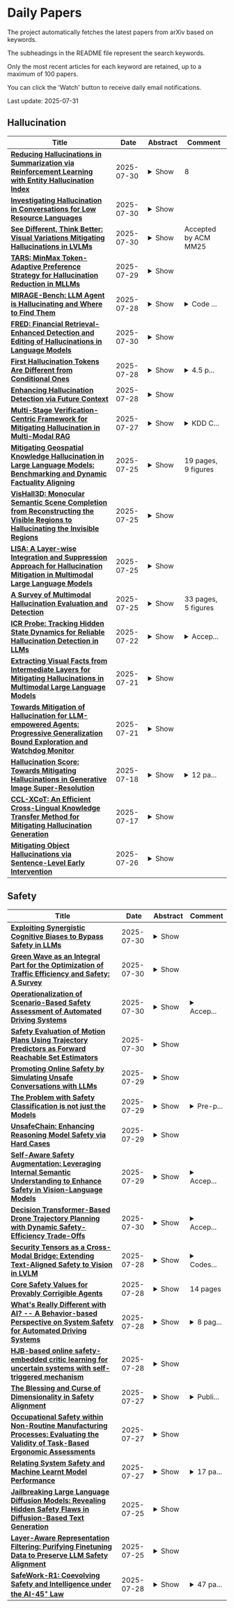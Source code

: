 # Daily Papers
The project automatically fetches the latest papers from arXiv based on keywords.

The subheadings in the README file represent the search keywords.

Only the most recent articles for each keyword are retained, up to a maximum of 100 papers.

You can click the 'Watch' button to receive daily email notifications.

Last update: 2025-07-31

## Hallucination
| **Title** | **Date** | **Abstract** | **Comment** |
| --- | --- | --- | --- |
| **[Reducing Hallucinations in Summarization via Reinforcement Learning with Entity Hallucination Index](http://arxiv.org/abs/2507.22744v1)** | 2025-07-30 | <details><summary>Show</summary><p>Reducing hallucinations in abstractive summarization remains a critical challenge for deploying language models (LMs) in real-world settings. In this work, we introduce a rewarddriven fine-tuning framework that explicitly optimizes for Entity Hallucination Index (EHI), a metric designed to quantify the presence, correctness, and grounding of named entities in generated summaries. Given a corpus of meeting transcripts, we first generate baseline summaries using a pre-trained LM and compute EHI scores via automatic entity extraction and matching. We then apply reinforcement learning to fine-tune the model parameters, using EHI as a reward signal to bias generation toward entity-faithful outputs. Our approach does not rely on human-written factuality annotations, enabling scalable fine-tuning. Experiments demonstrate consistent improvements in EHI across datasets, with qualitative analysis revealing a significant reduction in entity-level hallucinations without degradation in fluency or informativeness. We release a reproducible Colab pipeline, facilitating further research on hallucination-aware model fine-tuning using lightweight, hallucintion metrics like EHI.</p></details> | 8 |
| **[Investigating Hallucination in Conversations for Low Resource Languages](http://arxiv.org/abs/2507.22720v1)** | 2025-07-30 | <details><summary>Show</summary><p>Large Language Models (LLMs) have demonstrated remarkable proficiency in generating text that closely resemble human writing. However, they often generate factually incorrect statements, a problem typically referred to as 'hallucination'. Addressing hallucination is crucial for enhancing the reliability and effectiveness of LLMs. While much research has focused on hallucinations in English, our study extends this investigation to conversational data in three languages: Hindi, Farsi, and Mandarin. We offer a comprehensive analysis of a dataset to examine both factual and linguistic errors in these languages for GPT-3.5, GPT-4o, Llama-3.1, Gemma-2.0, DeepSeek-R1 and Qwen-3. We found that LLMs produce very few hallucinated responses in Mandarin but generate a significantly higher number of hallucinations in Hindi and Farsi.</p></details> |  |
| **[See Different, Think Better: Visual Variations Mitigating Hallucinations in LVLMs](http://arxiv.org/abs/2507.22003v2)** | 2025-07-30 | <details><summary>Show</summary><p>Large Vision-Language Models (LVLMs) have demonstrated remarkable capabilities in visual understanding and multimodal reasoning. However, LVLMs frequently exhibit hallucination phenomena, manifesting as the generated textual responses that demonstrate inconsistencies with the provided visual content. Existing hallucination mitigation methods are predominantly text-centric, the challenges of visual-semantic alignment significantly limit their effectiveness, especially when confronted with fine-grained visual understanding scenarios. To this end, this paper presents ViHallu, a Vision-Centric Hallucination mitigation framework that enhances visual-semantic alignment through Visual Variation Image Generation and Visual Instruction Construction. ViHallu introduces visual variation images with controllable visual alterations while maintaining the overall image structure. These images, combined with carefully constructed visual instructions, enable LVLMs to better understand fine-grained visual content through fine-tuning, allowing models to more precisely capture the correspondence between visual content and text, thereby enhancing visual-semantic alignment. Extensive experiments on multiple benchmarks show that ViHallu effectively enhances models' fine-grained visual understanding while significantly reducing hallucination tendencies. Furthermore, we release ViHallu-Instruction, a visual instruction dataset specifically designed for hallucination mitigation and visual-semantic alignment. Code is available at https://github.com/oliviadzy/ViHallu.</p></details> | Accepted by ACM MM25 |
| **[TARS: MinMax Token-Adaptive Preference Strategy for Hallucination Reduction in MLLMs](http://arxiv.org/abs/2507.21584v1)** | 2025-07-29 | <details><summary>Show</summary><p>Multimodal large language models (MLLMs) enable vision-language reasoning, yet often generate plausible outputs that are factually incorrect or visually ungrounded, thereby compromising their reliability. Direct preference optimization (DPO) is a common strategy for correcting hallucinations by aligning model outputs with human preferences. Existing DPO strategies typically treat hallucination-related preferences as fixed targets, relying on static supervision signals during training. This approach tends to overfit to superficial linguistic cues in preference data, leading to distributional rigidity and spurious correlations that impair grounding in causally relevant visual information. To overcome this limitation, we propose TARS, a token-adaptive preference strategy that reformulates DPO as a min-max optimization problem. TARS maximizes token-level distributional shifts under semantic constraints to simulate alignment uncertainty, and simultaneously minimizes the expected preference loss under these controlled perturbations. This joint objective preserves causal grounding while mitigating overfitting to preference patterns, thereby reducing hallucinations in multimodal reasoning. We evaluate TARS on multiple hallucination benchmarks and find consistently strong performance. Using only 4.8k preference samples and no expert feedback, TARS reduces hallucination rates from 26.4% to 13.2% and decreases cognition value from 2.5 to 0.4. It outperforms standard DPO and matches GPT-4o on several key metrics.</p></details> |  |
| **[MIRAGE-Bench: LLM Agent is Hallucinating and Where to Find Them](http://arxiv.org/abs/2507.21017v1)** | 2025-07-28 | <details><summary>Show</summary><p>Hallucinations pose critical risks for large language model (LLM)-based agents, often manifesting as hallucinative actions resulting from fabricated or misinterpreted information within the cognitive context. While recent studies have exposed such failures, existing evaluations remain fragmented and lack a principled testbed. In this paper, we present MIRAGE-Bench--Measuring Illusions in Risky AGEnt settings--the first unified benchmark for eliciting and evaluating hallucinations in interactive LLM-agent scenarios. We begin by introducing a three-part taxonomy to address agentic hallucinations: actions that are unfaithful to (i) task instructions, (ii) execution history, or (iii) environment observations. To analyze, we first elicit such failures by performing a systematic audit of existing agent benchmarks, then synthesize test cases using a snapshot strategy that isolates decision points in deterministic and reproducible manners. To evaluate hallucination behaviors, we adopt a fine-grained-level LLM-as-a-Judge paradigm with tailored risk-aware prompts, enabling scalable, high-fidelity assessment of agent actions without enumerating full action spaces. MIRAGE-Bench provides actionable insights on failure modes of LLM agents and lays the groundwork for principled progress in mitigating hallucinations in interactive environments.</p></details> | <details><summary>Code ...</summary><p>Code and data: https://github.com/sunblaze-ucb/mirage-bench.git</p></details> |
| **[FRED: Financial Retrieval-Enhanced Detection and Editing of Hallucinations in Language Models](http://arxiv.org/abs/2507.20930v2)** | 2025-07-30 | <details><summary>Show</summary><p>Hallucinations in large language models pose a critical challenge for applications requiring factual reliability, particularly in high-stakes domains such as finance. This work presents an effective approach for detecting and editing factually incorrect content in model-generated responses based on the provided context. Given a user-defined domain-specific error taxonomy, we construct a synthetic dataset by inserting tagged errors into financial question-answering corpora and then fine-tune four language models, Phi-4, Phi-4-mini, Qwen3-4B, and Qwen3-14B, to detect and edit these factual inaccuracies. Our best-performing model, fine-tuned Phi-4, achieves an 8% improvement in binary F1 score and a 30% gain in overall detection performance compared to OpenAI-o3. Notably, our fine-tuned Phi-4-mini model, despite having only 4 billion parameters, maintains competitive performance with just a 2% drop in binary detection and a 0.1% decline in overall detection compared to OpenAI-o3. Our work provides a practical solution for detecting and editing factual inconsistencies in financial text generation while introducing a generalizable framework that can enhance the trustworthiness and alignment of large language models across diverse applications beyond finance. Our code and data are available at https://github.com/pegasi-ai/shield.</p></details> |  |
| **[First Hallucination Tokens Are Different from Conditional Ones](http://arxiv.org/abs/2507.20836v1)** | 2025-07-28 | <details><summary>Show</summary><p>Hallucination, the generation of untruthful content, is one of the major concerns regarding foundational models. Detecting hallucinations at the token level is vital for real-time filtering and targeted correction, yet the variation of hallucination signals within token sequences is not fully understood. Leveraging the RAGTruth corpus with token-level annotations and reproduced logits, we analyse how these signals depend on a token's position within hallucinated spans, contributing to an improved understanding of token-level hallucination. Our results show that the first hallucinated token carries a stronger signal and is more detectable than conditional tokens. We release our analysis framework, along with code for logit reproduction and metric computation at https://github.com/jakobsnl/RAGTruth_Xtended.</p></details> | <details><summary>4.5 p...</summary><p>4.5 pages, 3 figures, Dataset, Knowledge Paper, Hallucination, Trustworthiness</p></details> |
| **[Enhancing Hallucination Detection via Future Context](http://arxiv.org/abs/2507.20546v1)** | 2025-07-28 | <details><summary>Show</summary><p>Large Language Models (LLMs) are widely used to generate plausible text on online platforms, without revealing the generation process. As users increasingly encounter such black-box outputs, detecting hallucinations has become a critical challenge. To address this challenge, we focus on developing a hallucination detection framework for black-box generators. Motivated by the observation that hallucinations, once introduced, tend to persist, we sample future contexts. The sampled future contexts provide valuable clues for hallucination detection and can be effectively integrated with various sampling-based methods. We extensively demonstrate performance improvements across multiple methods using our proposed sampling approach.</p></details> |  |
| **[Multi-Stage Verification-Centric Framework for Mitigating Hallucination in Multi-Modal RAG](http://arxiv.org/abs/2507.20136v1)** | 2025-07-27 | <details><summary>Show</summary><p>This paper presents the technical solution developed by team CRUISE for the KDD Cup 2025 Meta Comprehensive RAG Benchmark for Multi-modal, Multi-turn (CRAG-MM) challenge. The challenge aims to address a critical limitation of modern Vision Language Models (VLMs): their propensity to hallucinate, especially when faced with egocentric imagery, long-tail entities, and complex, multi-hop questions. This issue is particularly problematic in real-world applications where users pose fact-seeking queries that demand high factual accuracy across diverse modalities. To tackle this, we propose a robust, multi-stage framework that prioritizes factual accuracy and truthfulness over completeness. Our solution integrates a lightweight query router for efficiency, a query-aware retrieval and summarization pipeline, a dual-pathways generation and a post-hoc verification. This conservative strategy is designed to minimize hallucinations, which incur a severe penalty in the competition's scoring metric. Our approach achieved 3rd place in Task 1, demonstrating the effectiveness of prioritizing answer reliability in complex multi-modal RAG systems. Our implementation is available at https://github.com/Breezelled/KDD-Cup-2025-Meta-CRAG-MM .</p></details> | <details><summary>KDD C...</summary><p>KDD Cup 2025 Meta CRAG-MM Challenge</p></details> |
| **[Mitigating Geospatial Knowledge Hallucination in Large Language Models: Benchmarking and Dynamic Factuality Aligning](http://arxiv.org/abs/2507.19586v1)** | 2025-07-25 | <details><summary>Show</summary><p>Large language models (LLMs) possess extensive world knowledge, including geospatial knowledge, which has been successfully applied to various geospatial tasks such as mobility prediction and social indicator prediction. However, LLMs often generate inaccurate geospatial knowledge, leading to geospatial hallucinations (incorrect or inconsistent representations of geospatial information) that compromise their reliability. While the phenomenon of general knowledge hallucination in LLMs has been widely studied, the systematic evaluation and mitigation of geospatial hallucinations remain largely unexplored. To address this gap, we propose a comprehensive evaluation framework for geospatial hallucinations, leveraging structured geospatial knowledge graphs for controlled assessment. Through extensive evaluation across 20 advanced LLMs, we uncover the hallucinations in their geospatial knowledge. Building on these insights, we introduce a dynamic factuality aligning method based on Kahneman-Tversky Optimization (KTO) to mitigate geospatial hallucinations in LLMs, leading to a performance improvement of over 29.6% on the proposed benchmark. Extensive experimental results demonstrate the effectiveness of our benchmark and learning algorithm in enhancing the trustworthiness of LLMs in geospatial knowledge and reasoning tasks.</p></details> | 19 pages, 9 figures |
| **[VisHall3D: Monocular Semantic Scene Completion from Reconstructing the Visible Regions to Hallucinating the Invisible Regions](http://arxiv.org/abs/2507.19188v1)** | 2025-07-25 | <details><summary>Show</summary><p>This paper introduces VisHall3D, a novel two-stage framework for monocular semantic scene completion that aims to address the issues of feature entanglement and geometric inconsistency prevalent in existing methods. VisHall3D decomposes the scene completion task into two stages: reconstructing the visible regions (vision) and inferring the invisible regions (hallucination). In the first stage, VisFrontierNet, a visibility-aware projection module, is introduced to accurately trace the visual frontier while preserving fine-grained details. In the second stage, OcclusionMAE, a hallucination network, is employed to generate plausible geometries for the invisible regions using a noise injection mechanism. By decoupling scene completion into these two distinct stages, VisHall3D effectively mitigates feature entanglement and geometric inconsistency, leading to significantly improved reconstruction quality. The effectiveness of VisHall3D is validated through extensive experiments on two challenging benchmarks: SemanticKITTI and SSCBench-KITTI-360. VisHall3D achieves state-of-the-art performance, outperforming previous methods by a significant margin and paves the way for more accurate and reliable scene understanding in autonomous driving and other applications.</p></details> |  |
| **[LISA: A Layer-wise Integration and Suppression Approach for Hallucination Mitigation in Multimodal Large Language Models](http://arxiv.org/abs/2507.19110v1)** | 2025-07-25 | <details><summary>Show</summary><p>Multimodal Large Language Models (MLLMs) excel in vision-language tasks such as image captioning but remain prone to object hallucinations, where they describe objects that do not appear in the image. To mitigate this, we propose \textbf{LISA}, a \textbf{L}ayer-wise \textbf{I}ntegration and \textbf{S}uppression \textbf{A}pproach that enhances generation consistency through hierarchical modulation and multi-layer fusion. LISA leverages the functional hierarchy within MLLMs, where shallow layers provide visual grounding, middle layers encode semantics, and deep layers tend to amplify spurious signals. First, zone-specific spectral modulation stabilizes attention by suppressing over-amplified activations in deeper layers while preserving alignment cues in earlier layers. Second, token-level logits from selected layers are fused via anchor-based routing, with token-wise anchor selection and soft logit fusion enabling adaptive integration during decoding. LISA is fully \textbf{plug-and-play} and can be seamlessly integrated into existing MLLMs, including Qwen2.5-VL. Experiments on multiple benchmarks show that LISA reduces hallucinations by up to 53.6\% in $\mathrm{CHAIR}_I$ and improves POPE F1 by 4.5\%, demonstrating strong generalization across models and tasks.</p></details> |  |
| **[A Survey of Multimodal Hallucination Evaluation and Detection](http://arxiv.org/abs/2507.19024v1)** | 2025-07-25 | <details><summary>Show</summary><p>Multi-modal Large Language Models (MLLMs) have emerged as a powerful paradigm for integrating visual and textual information, supporting a wide range of multi-modal tasks. However, these models often suffer from hallucination, producing content that appears plausible but contradicts the input content or established world knowledge. This survey offers an in-depth review of hallucination evaluation benchmarks and detection methods across Image-to-Text (I2T) and Text-to-image (T2I) generation tasks. Specifically, we first propose a taxonomy of hallucination based on faithfulness and factuality, incorporating the common types of hallucinations observed in practice. Then we provide an overview of existing hallucination evaluation benchmarks for both T2I and I2T tasks, highlighting their construction process, evaluation objectives, and employed metrics. Furthermore, we summarize recent advances in hallucination detection methods, which aims to identify hallucinated content at the instance level and serve as a practical complement of benchmark-based evaluation. Finally, we highlight key limitations in current benchmarks and detection methods, and outline potential directions for future research.</p></details> | 33 pages, 5 figures |
| **[ICR Probe: Tracking Hidden State Dynamics for Reliable Hallucination Detection in LLMs](http://arxiv.org/abs/2507.16488v1)** | 2025-07-22 | <details><summary>Show</summary><p>Large language models (LLMs) excel at various natural language processing tasks, but their tendency to generate hallucinations undermines their reliability. Existing hallucination detection methods leveraging hidden states predominantly focus on static and isolated representations, overlooking their dynamic evolution across layers, which limits efficacy. To address this limitation, we shift the focus to the hidden state update process and introduce a novel metric, the ICR Score (Information Contribution to Residual Stream), which quantifies the contribution of modules to the hidden states' update. We empirically validate that the ICR Score is effective and reliable in distinguishing hallucinations. Building on these insights, we propose a hallucination detection method, the ICR Probe, which captures the cross-layer evolution of hidden states. Experimental results show that the ICR Probe achieves superior performance with significantly fewer parameters. Furthermore, ablation studies and case analyses offer deeper insights into the underlying mechanism of this method, improving its interpretability.</p></details> | <details><summary>Accep...</summary><p>Accepted to ACL 2025 (Main Conference)</p></details> |
| **[Extracting Visual Facts from Intermediate Layers for Mitigating Hallucinations in Multimodal Large Language Models](http://arxiv.org/abs/2507.15652v1)** | 2025-07-21 | <details><summary>Show</summary><p>Multimodal Large Language Models (MLLMs) have made significant strides by combining visual recognition and language understanding to generate content that is both coherent and contextually accurate. However, MLLMs continue to struggle with object hallucinations, where models produce seemingly plausible but factually incorrect outputs, including objects that do not exist in the image. Recent work has revealed that the prior knowledge in MLLMs significantly suppresses visual information in deep layers, causing hallucinatory outputs. However, how these priors suppress visual information at the intermediate layer stage in MLLMs remains unclear. We observe that visual factual knowledge and the differences between intermediate-layer prior/original probability distributions show similar evolutionary trends in intermediate layers. Motivated by this, we introduce Decoding by Extracting Visual Facts (EVA), a simple, training-free method that dynamically selects intermediate layers with the most significant visual factual information. By contrasting the output distributions of the selected layer derived from the original input and pure-text input, EVA extracts visual factual knowledge and proportionally incorporates it into the final layer to correct the output logits. Importantly, EVA is model-agnostic, seamlessly integrates with various classic decoding strategies, and is applicable across different MLLMs. We validate EVA on widely-used benchmarks, and the results show that it significantly reduces hallucination rates compared to baseline methods, underscoring its effectiveness in mitigating hallucinations.</p></details> |  |
| **[Towards Mitigation of Hallucination for LLM-empowered Agents: Progressive Generalization Bound Exploration and Watchdog Monitor](http://arxiv.org/abs/2507.15903v1)** | 2025-07-21 | <details><summary>Show</summary><p>Empowered by large language models (LLMs), intelligent agents have become a popular paradigm for interacting with open environments to facilitate AI deployment. However, hallucinations generated by LLMs-where outputs are inconsistent with facts-pose a significant challenge, undermining the credibility of intelligent agents. Only if hallucinations can be mitigated, the intelligent agents can be used in real-world without any catastrophic risk. Therefore, effective detection and mitigation of hallucinations are crucial to ensure the dependability of agents. Unfortunately, the related approaches either depend on white-box access to LLMs or fail to accurately identify hallucinations. To address the challenge posed by hallucinations of intelligent agents, we present HalMit, a novel black-box watchdog framework that models the generalization bound of LLM-empowered agents and thus detect hallucinations without requiring internal knowledge of the LLM's architecture. Specifically, a probabilistic fractal sampling technique is proposed to generate a sufficient number of queries to trigger the incredible responses in parallel, efficiently identifying the generalization bound of the target agent. Experimental evaluations demonstrate that HalMit significantly outperforms existing approaches in hallucination monitoring. Its black-box nature and superior performance make HalMit a promising solution for enhancing the dependability of LLM-powered systems.</p></details> |  |
| **[Hallucination Score: Towards Mitigating Hallucinations in Generative Image Super-Resolution](http://arxiv.org/abs/2507.14367v1)** | 2025-07-18 | <details><summary>Show</summary><p>Generative super-resolution (GSR) currently sets the state-of-the-art in terms of perceptual image quality, overcoming the "regression-to-the-mean" blur of prior non-generative models. However, from a human perspective, such models do not fully conform to the optimal balance between quality and fidelity. Instead, a different class of artifacts, in which generated details fail to perceptually match the low resolution image (LRI) or ground-truth image (GTI), is a critical but under studied issue in GSR, limiting its practical deployments. In this work, we focus on measuring, analyzing, and mitigating these artifacts (i.e., "hallucinations"). We observe that hallucinations are not well-characterized with existing image metrics or quality models, as they are orthogonal to both exact fidelity and no-reference quality. Instead, we take advantage of a multimodal large language model (MLLM) by constructing a prompt that assesses hallucinatory visual elements and generates a "Hallucination Score" (HS). We find that our HS is closely aligned with human evaluations, and also provides complementary insights to prior image metrics used for super-resolution (SR) models. In addition, we find certain deep feature distances have strong correlations with HS. We therefore propose to align the GSR models by using such features as differentiable reward functions to mitigate hallucinations.</p></details> | <details><summary>12 pa...</summary><p>12 pages, 17 figures and 7 tables</p></details> |
| **[CCL-XCoT: An Efficient Cross-Lingual Knowledge Transfer Method for Mitigating Hallucination Generation](http://arxiv.org/abs/2507.14239v1)** | 2025-07-17 | <details><summary>Show</summary><p>Multilingual Large Language Models(MLLMs) demonstrate strong generalization across languages, yet they remain prone to hallucinations, especially in low-resource languages, due to training data imbalances. These hallucinations, which include inaccurate or fabricated outputs, are particularly problematic in domain-specific generation tasks (Chataigner et al., 2024). To address this challenge, we propose CCL-XCoT(Curriculum-based Contrastive Learning-based Cross-lingual Chain-of-Thought), a two-stage fine-tuning framework for mitigating hallucination in MLLMs. Our approach first enhances cross-lingual semantic alignment through curriculum-based contrastive learning combined with next-token prediction during continued pre-training. Building on this foundation, we then introduce a cross-lingual Chain-of-Thought (XCoT) prompting strategy during instruction fine-tuning, which guides the model to reason in a high-resource language before generating answers in the target low-resource language. Experimental results show that CCL-XCoT reduces hallucination rates by up to 62% and substantially improves factual knowledge transfer across language pairs, without relying on external retrieval or multi-model ensembles.</p></details> |  |
| **[Mitigating Object Hallucinations via Sentence-Level Early Intervention](http://arxiv.org/abs/2507.12455v2)** | 2025-07-26 | <details><summary>Show</summary><p>Multimodal large language models (MLLMs) have revolutionized cross-modal understanding but continue to struggle with hallucinations - fabricated content contradicting visual inputs. Existing hallucination mitigation methods either incur prohibitive computational costs or introduce distribution mismatches between training data and model outputs. We identify a critical insight: hallucinations predominantly emerge at the early stages of text generation and propagate through subsequent outputs. To address this, we propose SENTINEL (Sentence-level Early iNtervention Through IN-domain prEference Learning), a framework that eliminates dependency on human annotations. Specifically, we first bootstrap high-quality in-domain preference pairs by iteratively sampling model outputs, validating object existence through cross-checking with two open-vocabulary detectors, and classifying sentences into hallucinated/non-hallucinated categories. Subsequently, we use context-coherent positive samples and hallucinated negative samples to build context-aware preference data iteratively. Finally, we train models using a context-aware preference loss (C-DPO) that emphasizes discriminative learning at the sentence level where hallucinations initially manifest. Experimental results show that SENTINEL can reduce hallucinations by over 90% compared to the original model and outperforms the previous state-of-the-art method on both hallucination benchmarks and general capabilities benchmarks, demonstrating its superiority and generalization ability. The models, datasets, and code are available at https://github.com/pspdada/SENTINEL.</p></details> |  |

## Safety
| **Title** | **Date** | **Abstract** | **Comment** |
| --- | --- | --- | --- |
| **[Exploiting Synergistic Cognitive Biases to Bypass Safety in LLMs](http://arxiv.org/abs/2507.22564v1)** | 2025-07-30 | <details><summary>Show</summary><p>Large Language Models (LLMs) demonstrate impressive capabilities across a wide range of tasks, yet their safety mechanisms remain susceptible to adversarial attacks that exploit cognitive biases -- systematic deviations from rational judgment. Unlike prior jailbreaking approaches focused on prompt engineering or algorithmic manipulation, this work highlights the overlooked power of multi-bias interactions in undermining LLM safeguards. We propose CognitiveAttack, a novel red-teaming framework that systematically leverages both individual and combined cognitive biases. By integrating supervised fine-tuning and reinforcement learning, CognitiveAttack generates prompts that embed optimized bias combinations, effectively bypassing safety protocols while maintaining high attack success rates. Experimental results reveal significant vulnerabilities across 30 diverse LLMs, particularly in open-source models. CognitiveAttack achieves a substantially higher attack success rate compared to the SOTA black-box method PAP (60.1% vs. 31.6%), exposing critical limitations in current defense mechanisms. These findings highlight multi-bias interactions as a powerful yet underexplored attack vector. This work introduces a novel interdisciplinary perspective by bridging cognitive science and LLM safety, paving the way for more robust and human-aligned AI systems.</p></details> |  |
| **[Green Wave as an Integral Part for the Optimization of Traffic Efficiency and Safety: A Survey](http://arxiv.org/abs/2507.22511v1)** | 2025-07-30 | <details><summary>Show</summary><p>Green Wave provides practical and advanced solutions to improve traffic efficiency and safety through network coordination. Nevertheless, the complete potential of Green Wave systems has yet to be explored. Utilizing emerging technologies and advanced algorithms, such as AI or V2X, would aid in achieving more robust traffic management strategies, especially when integrated with Green Wave. This work comprehensively surveys existing traffic control strategies that enable Green Waves and analyzes their impact on future traffic management systems and urban infrastructure. Understanding previous research on traffic management and its effect on traffic efficiency and safety helps explore the integration of Green Wave solutions with smart city initiatives for effective traffic signal coordination. This paper also discusses the advantages of using Green Wave strategies for emission reduction and considers road safety issues for vulnerable road users, such as pedestrians and cyclists. Finally, the existing challenges and research gaps in building robust and successful Green Wave systems are discussed to articulate explicitly the future requirement of sustainable urban transport.</p></details> |  |
| **[Operationalization of Scenario-Based Safety Assessment of Automated Driving Systems](http://arxiv.org/abs/2507.22433v1)** | 2025-07-30 | <details><summary>Show</summary><p>Before introducing an Automated Driving System (ADS) on the road at scale, the manufacturer must conduct some sort of safety assurance. To structure and harmonize the safety assurance process, the UNECE WP.29 Working Party on Automated/Autonomous and Connected Vehicles (GRVA) is developing the New Assessment/Test Method (NATM) that indicates what steps need to be taken for safety assessment of an ADS. In this paper, we will show how to practically conduct safety assessment making use of a scenario database, and what additional steps must be taken to fully operationalize the NATM. In addition, we will elaborate on how the use of scenario databases fits with methods developed in the Horizon Europe projects that focus on safety assessment following the NATM approach.</p></details> | <details><summary>Accep...</summary><p>Accepted for publication in proceedings of the 2025 IEEE International Automated Vehicle Validation Conference</p></details> |
| **[Safety Evaluation of Motion Plans Using Trajectory Predictors as Forward Reachable Set Estimators](http://arxiv.org/abs/2507.22389v1)** | 2025-07-30 | <details><summary>Show</summary><p>The advent of end-to-end autonomy stacks - often lacking interpretable intermediate modules - has placed an increased burden on ensuring that the final output, i.e., the motion plan, is safe in order to validate the safety of the entire stack. This requires a safety monitor that is both complete (able to detect all unsafe plans) and sound (does not flag safe plans). In this work, we propose a principled safety monitor that leverages modern multi-modal trajectory predictors to approximate forward reachable sets (FRS) of surrounding agents. By formulating a convex program, we efficiently extract these data-driven FRSs directly from the predicted state distributions, conditioned on scene context such as lane topology and agent history. To ensure completeness, we leverage conformal prediction to calibrate the FRS and guarantee coverage of ground-truth trajectories with high probability. To preserve soundness in out-of-distribution (OOD) scenarios or under predictor failure, we introduce a Bayesian filter that dynamically adjusts the FRS conservativeness based on the predictor's observed performance. We then assess the safety of the ego vehicle's motion plan by checking for intersections with these calibrated FRSs, ensuring the plan remains collision-free under plausible future behaviors of others. Extensive experiments on the nuScenes dataset show our approach significantly improves soundness while maintaining completeness, offering a practical and reliable safety monitor for learned autonomy stacks.</p></details> |  |
| **[Promoting Online Safety by Simulating Unsafe Conversations with LLMs](http://arxiv.org/abs/2507.22267v1)** | 2025-07-29 | <details><summary>Show</summary><p>Generative AI, including large language models (LLMs) have the potential -- and already are being used -- to increase the speed, scale, and types of unsafe conversations online. LLMs lower the barrier for entry for bad actors to create unsafe conversations in particular because of their ability to generate persuasive and human-like text. In our current work, we explore ways to promote online safety by teaching people about unsafe conversations that can occur online with and without LLMs. We build on prior work that shows that LLMs can successfully simulate scam conversations. We also leverage research in the learning sciences that shows that providing feedback on one's hypothetical actions can promote learning. In particular, we focus on simulating scam conversations using LLMs. Our work incorporates two LLMs that converse with each other to simulate realistic, unsafe conversations that people may encounter online between a scammer LLM and a target LLM but users of our system are asked provide feedback to the target LLM.</p></details> |  |
| **[The Problem with Safety Classification is not just the Models](http://arxiv.org/abs/2507.21782v1)** | 2025-07-29 | <details><summary>Show</summary><p>Studying the robustness of Large Language Models (LLMs) to unsafe behaviors is an important topic of research today. Building safety classification models or guard models, which are fine-tuned models for input/output safety classification for LLMs, is seen as one of the solutions to address the issue. Although there is a lot of research on the safety testing of LLMs themselves, there is little research on evaluating the effectiveness of such safety classifiers or the evaluation datasets used for testing them, especially in multilingual scenarios. In this position paper, we demonstrate how multilingual disparities exist in 5 safety classification models by considering datasets covering 18 languages. At the same time, we identify potential issues with the evaluation datasets, arguing that the shortcomings of current safety classifiers are not only because of the models themselves. We expect that these findings will contribute to the discussion on developing better methods to identify harmful content in LLM inputs across languages.</p></details> | <details><summary>Pre-p...</summary><p>Pre-print, Short paper</p></details> |
| **[UnsafeChain: Enhancing Reasoning Model Safety via Hard Cases](http://arxiv.org/abs/2507.21652v1)** | 2025-07-29 | <details><summary>Show</summary><p>As large reasoning models (LRMs) grow more capable, chain-of-thought (CoT) reasoning introduces new safety challenges. Existing SFT-based safety alignment studies dominantly focused on filtering prompts with safe, high-quality responses, while overlooking hard prompts that always elicit harmful outputs. To fill this gap, we introduce UnsafeChain, a safety alignment dataset constructed from hard prompts with diverse sources, where unsafe completions are identified and explicitly corrected into safe responses. By exposing models to unsafe behaviors and guiding their correction, UnsafeChain enhances safety while preserving general reasoning ability. We fine-tune three LRMs on UnsafeChain and compare them against recent SafeChain and STAR-1 across six out-of-distribution and five in-distribution benchmarks. UnsafeChain consistently outperforms prior datasets, with even a 1K subset matching or surpassing baseline performance, demonstrating the effectiveness and generalizability of correction-based supervision. We release our dataset and code at https://github.com/mbzuai-nlp/UnsafeChain</p></details> |  |
| **[Self-Aware Safety Augmentation: Leveraging Internal Semantic Understanding to Enhance Safety in Vision-Language Models](http://arxiv.org/abs/2507.21637v1)** | 2025-07-29 | <details><summary>Show</summary><p>Large vision-language models (LVLMs) are vulnerable to harmful input compared to their language-only backbones. We investigated this vulnerability by exploring LVLMs internal dynamics, framing their inherent safety understanding in terms of three key capabilities. Specifically, we define these capabilities as safety perception, semantic understanding, and alignment for linguistic expression, and experimentally pinpointed their primary locations within the model architecture. The results indicate that safety perception often emerges before comprehensive semantic understanding, leading to the reduction in safety. Motivated by these findings, we propose \textbf{Self-Aware Safety Augmentation (SASA)}, a technique that projects informative semantic representations from intermediate layers onto earlier safety-oriented layers. This approach leverages the model's inherent semantic understanding to enhance safety recognition without fine-tuning. Then, we employ linear probing to articulate the model's internal semantic comprehension to detect the risk before the generation process. Extensive experiments on various datasets and tasks demonstrate that SASA significantly improves the safety of LVLMs, with minimal impact on the utility.</p></details> | <details><summary>Accep...</summary><p>Accepted by ACM Multimedia 2025</p></details> |
| **[Decision Transformer-Based Drone Trajectory Planning with Dynamic Safety-Efficiency Trade-Offs](http://arxiv.org/abs/2507.21506v2)** | 2025-07-30 | <details><summary>Show</summary><p>A drone trajectory planner should be able to dynamically adjust the safety-efficiency trade-off according to varying mission requirements in unknown environments. Although traditional polynomial-based planners offer computational efficiency and smooth trajectory generation, they require expert knowledge to tune multiple parameters to adjust this trade-off. Moreover, even with careful tuning, the resulting adjustment may fail to achieve the desired trade-off. Similarly, although reinforcement learning-based planners are adaptable in unknown environments, they do not explicitly address the safety-efficiency trade-off. To overcome this limitation, we introduce a Decision Transformer-based trajectory planner that leverages a single parameter, Return-to-Go (RTG), as a \emph{temperature parameter} to dynamically adjust the safety-efficiency trade-off. In our framework, since RTG intuitively measures the safety and efficiency of a trajectory, RTG tuning does not require expert knowledge. We validate our approach using Gazebo simulations in both structured grid and unstructured random environments. The experimental results demonstrate that our planner can dynamically adjust the safety-efficiency trade-off by simply tuning the RTG parameter. Furthermore, our planner outperforms existing baseline methods across various RTG settings, generating safer trajectories when tuned for safety and more efficient trajectories when tuned for efficiency. Real-world experiments further confirm the reliability and practicality of our proposed planner.</p></details> | <details><summary>Accep...</summary><p>Accepted to IEEE/RSJ International Conference on Intelligent Robots and Systems (IROS) 2025. Copyright 2025 IEEE. Personal use of this material is permitted. Permission from IEEE must be obtained for all other uses</p></details> |
| **[Security Tensors as a Cross-Modal Bridge: Extending Text-Aligned Safety to Vision in LVLM](http://arxiv.org/abs/2507.20994v1)** | 2025-07-28 | <details><summary>Show</summary><p>Large visual-language models (LVLMs) integrate aligned large language models (LLMs) with visual modules to process multimodal inputs. However, the safety mechanisms developed for text-based LLMs do not naturally extend to visual modalities, leaving LVLMs vulnerable to harmful image inputs. To address this cross-modal safety gap, we introduce security tensors - trainable input vectors applied during inference through either the textual or visual modality. These tensors transfer textual safety alignment to visual processing without modifying the model's parameters. They are optimized using a curated dataset containing (i) malicious image-text pairs requiring rejection, (ii) contrastive benign pairs with text structurally similar to malicious queries, with the purpose of being contrastive examples to guide visual reliance, and (iii) general benign samples preserving model functionality. Experimental results demonstrate that both textual and visual security tensors significantly enhance LVLMs' ability to reject diverse harmful visual inputs while maintaining near-identical performance on benign tasks. Further internal analysis towards hidden-layer representations reveals that security tensors successfully activate the language module's textual "safety layers" in visual inputs, thereby effectively extending text-based safety to the visual modality.</p></details> | <details><summary>Codes...</summary><p>Codes and data are available at https://github.com/listen0425/Security-Tensors</p></details> |
| **[Core Safety Values for Provably Corrigible Agents](http://arxiv.org/abs/2507.20964v1)** | 2025-07-28 | <details><summary>Show</summary><p>We introduce the first implementable framework for corrigibility, with provable guarantees in multi-step, partially observed environments. Our framework replaces a single opaque reward with five *structurally separate* utility heads -- deference, switch-access preservation, truthfulness, low-impact behavior via a belief-based extension of Attainable Utility Preservation, and bounded task reward -- combined lexicographically by strict weight gaps. Theorem 1 proves exact single-round corrigibility in the partially observable off-switch game; Theorem 3 extends the guarantee to multi-step, self-spawning agents, showing that even if each head is \emph{learned} to mean-squared error $\varepsilon$ and the planner is $\varepsilon$-sub-optimal, the probability of violating \emph{any} safety property is bounded while still ensuring net human benefit. In contrast to Constitutional AI or RLHF/RLAIF, which merge all norms into one learned scalar, our separation makes obedience and impact-limits dominate even when incentives conflict. For open-ended settings where adversaries can modify the agent, we prove that deciding whether an arbitrary post-hack agent will ever violate corrigibility is undecidable by reduction to the halting problem, then carve out a finite-horizon ``decidable island'' where safety can be certified in randomized polynomial time and verified with privacy-preserving, constant-round zero-knowledge proofs. Consequently, the remaining challenge is the ordinary ML task of data coverage and generalization: reward-hacking risk is pushed into evaluation quality rather than hidden incentive leak-through, giving clearer implementation guidance for today's LLM assistants and future autonomous systems.</p></details> | 14 pages |
| **[What's Really Different with AI? -- A Behavior-based Perspective on System Safety for Automated Driving Systems](http://arxiv.org/abs/2507.20685v1)** | 2025-07-28 | <details><summary>Show</summary><p>Assuring safety for ``AI-based'' systems is one of the current challenges in safety engineering. For automated driving systems, in particular, further assurance challenges result from the open context that the systems need to operate in after deployment. The current standardization and regulation landscape for ``AI-based'' systems is becoming ever more complex, as standards and regulations are being released at high frequencies. This position paper seeks to provide guidance for making qualified arguments which standards should meaningfully be applied to (``AI-based'') automated driving systems. Furthermore, we argue for clearly differentiating sources of risk between AI-specific and general uncertainties related to the open context. In our view, a clear conceptual separation can help to exploit commonalities that can close the gap between system-level and AI-specific safety analyses, while ensuring the required rigor for engineering safe ``AI-based'' systems.</p></details> | <details><summary>8 pag...</summary><p>8 pages, 1 figure, 1 table, to be published in 2025 IEEE International Automated Vehicle Validation Conference (IAVVC)</p></details> |
| **[HJB-based online safety-embedded critic learning for uncertain systems with self-triggered mechanism](http://arxiv.org/abs/2507.20545v1)** | 2025-07-28 | <details><summary>Show</summary><p>This paper presents a learning-based optimal control framework for safety-critical systems with parametric uncertainties, addressing both time-triggered and self-triggered controller implementations. First, we develop a robust control barrier function (RCBF) incorporating Lyapunov-based compensation terms to rigorously guarantee safety despite parametric uncertainties. Building on this safety guarantee, we formulate the constrained optimal control problem as the minimization of a novel safety-embedded value function, where the RCBF is involved via a Lagrange multiplier that adaptively balances safety constraints against optimal stabilization objectives. To enhance computational efficiency, we propose a self-triggered implementation mechanism that reduces control updates while maintaining dual stability-safety guarantees. The resulting self-triggered constrained Hamilton-Jacobi-Bellman (HJB) equation is solved through an online safety-embedded critic learning framework, with the Lagrange multiplier computed in real time to ensure safety. Numerical simulations demonstrate the effectiveness of the proposed approach in achieving both safety and control performance.</p></details> |  |
| **[The Blessing and Curse of Dimensionality in Safety Alignment](http://arxiv.org/abs/2507.20333v1)** | 2025-07-27 | <details><summary>Show</summary><p>The focus on safety alignment in large language models (LLMs) has increased significantly due to their widespread adoption across different domains. The scale of LLMs play a contributing role in their success, and the growth in parameter count follows larger hidden dimensions. In this paper, we hypothesize that while the increase in dimensions has been a key advantage, it may lead to emergent problems as well. These problems emerge as the linear structures in the activation space can be exploited, in the form of activation engineering, to circumvent its safety alignment. Through detailed visualizations of linear subspaces associated with different concepts, such as safety, across various model scales, we show that the curse of high-dimensional representations uniquely impacts LLMs. Further substantiating our claim, we demonstrate that projecting the representations of the model onto a lower dimensional subspace can preserve sufficient information for alignment while avoiding those linear structures. Empirical results confirm that such dimensional reduction significantly reduces susceptibility to jailbreaking through representation engineering. Building on our empirical validations, we provide theoretical insights into these linear jailbreaking methods relative to a model's hidden dimensions. Broadly speaking, our work posits that the high dimensions of a model's internal representations can be both a blessing and a curse in safety alignment.</p></details> | <details><summary>Publi...</summary><p>Published as a conference paper at COLM 2025</p></details> |
| **[Occupational Safety within Non-Routine Manufacturing Processes: Evaluating the Validity of Task-Based Ergonomic Assessments](http://arxiv.org/abs/2507.20261v1)** | 2025-07-27 | <details><summary>Show</summary><p>Direct measurement ergonomic assessment is reshaping occupational safety by facilitating highly reliable risk estimation. Industry 5.0, advocating human-centricity, has catalysed increasing adoption of direct measurement tools in manufacturing industries. However, due to technical and feasibility constraints in their practical implementations, especially within non routine manufacturing processes, task based approach to ergonomic assessment is utilized. Despite enabling operationalization of robust ergonomic assessment technologies within complicated industrial processes, task based approach raises several validity concerns. Hence, to ascertain functional utility of the resultant safety interventions, this study evaluates the construct validity of task based ergonomic assessment within non routine work utilizing Multitrait multimethod (MTMM) matrix followed by video-based content analysis. Ergonomic exposure traits were collected for 46 participants through direct measurement and self reported techniques utilizing inertial motion capture and Borg's RPE rating scale respectively. Findings include unsubstantiated convergent validity (low same trait correlations from 0.149 to 0.243) and weak evidence of discriminant validity with statistical significance (p value less than 0.001). The study also identifies three primary factors undermining construct validity through video based content analysis. Findings also elucidate misinterpretation of ergonomic risk and action levels. Therefore, practical implications entail underestimation of actual ergonomic risks when estimated through task based assessment. This highlights the need for enhancement in ergonomic assessment technologies focused on cumulative load analysis compatible within diverse industrial processes.</p></details> |  |
| **[Relating System Safety and Machine Learnt Model Performance](http://arxiv.org/abs/2507.20135v1)** | 2025-07-27 | <details><summary>Show</summary><p>The prediction quality of machine learnt models and the functionality they ultimately enable (e.g., object detection), is typically evaluated using a variety of quantitative metrics that are specified in the associated model performance requirements. When integrating such models into aeronautical applications, a top-down safety assessment process must influence both the model performance metrics selected, and their acceptable range of values. Often, however, the relationship of system safety objectives to model performance requirements and the associated metrics is unclear. Using an example of an aircraft emergency braking system containing a machine learnt component (MLC) responsible for object detection and alerting, this paper first describes a simple abstraction of the required MLC behavior. Then, based on that abstraction, an initial method is given to derive the minimum safety-related performance requirements, the associated metrics, and their targets for the both MLC and its underlying deep neural network, such that they meet the quantitative safety objectives obtained from the safety assessment process. We give rationale as to why the proposed method should be considered valid, also clarifying the assumptions made, the constraints on applicability, and the implications for verification.</p></details> | <details><summary>17 pa...</summary><p>17 pages, 4 figures, Expanded version of the paper: G. Pai, "Deriving Safety-related Performance Requirements for Machine Learnt Aeronautical Applications", Proceedings of the 44th AIAA DATC/IEEE Digital Avionics Systems Conference (DASC 2025)</p></details> |
| **[Jailbreaking Large Language Diffusion Models: Revealing Hidden Safety Flaws in Diffusion-Based Text Generation](http://arxiv.org/abs/2507.19227v1)** | 2025-07-25 | <details><summary>Show</summary><p>Large Language Diffusion Models (LLDMs) exhibit comparable performance to LLMs while offering distinct advantages in inference speed and mathematical reasoning tasks.The precise and rapid generation capabilities of LLDMs amplify concerns of harmful generations, while existing jailbreak methodologies designed for Large Language Models (LLMs) prove limited effectiveness against LLDMs and fail to expose safety vulnerabilities.Successful defense cannot definitively resolve harmful generation concerns, as it remains unclear whether LLDMs possess safety robustness or existing attacks are incompatible with diffusion-based architectures.To address this, we first reveal the vulnerability of LLDMs to jailbreak and demonstrate that attack failure in LLDMs stems from fundamental architectural differences.We present a PArallel Decoding jailbreak (PAD) for diffusion-based language models. PAD introduces Multi-Point Attention Attack, which guides parallel generative processes toward harmful outputs that inspired by affirmative response patterns in LLMs. Experimental evaluations across four LLDMs demonstrate that PAD achieves jailbreak attack success rates by 97%, revealing significant safety vulnerabilities. Furthermore, compared to autoregressive LLMs of the same size, LLDMs increase the harmful generation speed by 2x, significantly highlighting risks of uncontrolled misuse.Through comprehensive analysis, we provide an investigation into LLDM architecture, offering critical insights for the secure deployment of diffusion-based language models.</p></details> |  |
| **[Layer-Aware Representation Filtering: Purifying Finetuning Data to Preserve LLM Safety Alignment](http://arxiv.org/abs/2507.18631v2)** | 2025-07-25 | <details><summary>Show</summary><p>With rapid advancement and increasing accessibility of LLMs, fine-tuning aligned models has become a critical step for adapting them to real-world applications, which makes the safety of this fine-tuning process more important than ever. However, recent studies have highlighted a critical challenge: even when fine-tuning with seemingly benign downstream datasets, the safety of aligned LLMs can be compromised, making them more susceptible to malicious instructions. In this paper, we show that fine-tuning datasets often contain samples with safety-degrading features that are not easily identifiable on the surface. These samples can significantly degrade the safety alignment of LLMs during fine-tuning. To address this issue, we propose LARF, a Layer-Aware Representation Filtering method. This method identifies safety-sensitive layers within the LLM and leverages their representations to detect which data samples in the post-training dataset contain safety-degrading features. Experimental results demonstrate that LARF can effectively identify benign data with safety-degrading features. After removing such data, the safety alignment degradation caused by fine-tuning is mitigated. Please see our code at https://github.com/LLLeoLi/LARF.</p></details> |  |
| **[SafeWork-R1: Coevolving Safety and Intelligence under the AI-45$^{\circ}$ Law](http://arxiv.org/abs/2507.18576v2)** | 2025-07-28 | <details><summary>Show</summary><p>We introduce SafeWork-R1, a cutting-edge multimodal reasoning model that demonstrates the coevolution of capabilities and safety. It is developed by our proposed SafeLadder framework, which incorporates large-scale, progressive, safety-oriented reinforcement learning post-training, supported by a suite of multi-principled verifiers. Unlike previous alignment methods such as RLHF that simply learn human preferences, SafeLadder enables SafeWork-R1 to develop intrinsic safety reasoning and self-reflection abilities, giving rise to safety `aha' moments. Notably, SafeWork-R1 achieves an average improvement of $46.54\%$ over its base model Qwen2.5-VL-72B on safety-related benchmarks without compromising general capabilities, and delivers state-of-the-art safety performance compared to leading proprietary models such as GPT-4.1 and Claude Opus 4. To further bolster its reliability, we implement two distinct inference-time intervention methods and a deliberative search mechanism, enforcing step-level verification. Finally, we further develop SafeWork-R1-InternVL3-78B, SafeWork-R1-DeepSeek-70B, and SafeWork-R1-Qwen2.5VL-7B. All resulting models demonstrate that safety and capability can co-evolve synergistically, highlighting the generalizability of our framework in building robust, reliable, and trustworthy general-purpose AI.</p></details> | <details><summary>47 pa...</summary><p>47 pages, 18 figures, authors are listed in alphabetical order by their last names; v2 modifies minor issues</p></details> |

